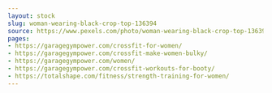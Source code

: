 ```yaml
---
layout: stock
slug: woman-wearing-black-crop-top-136394
source: https://www.pexels.com/photo/woman-wearing-black-crop-top-136394/
pages:
- https://garagegympower.com/crossfit-for-women/
- https://garagegympower.com/crossfit-make-women-bulky/
- https://garagegympower.com/women/
- https://garagegympower.com/crossfit-workouts-for-booty/
- https://totalshape.com/fitness/strength-training-for-women/
---
```

